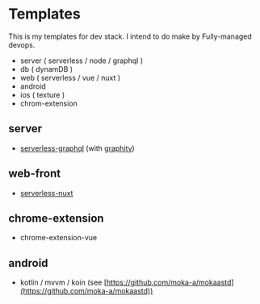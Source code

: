 # Templates

This is my templates for dev stack. I intend to do make by Fully-managed devops.

- server ( serverless / node / graphql )
- db ( dynamDB )
- web ( serverless / vue / nuxt )
- android
- ios ( texture )
- chrom-extension

## server

- [serverless-graphql](/serverless-graphql) (with [graphity](https://github.com/wan2land/graphity))

## web-front

- [serverless-nuxt](/serverless-nuxt)


## chrome-extension

- chrome-extension-vue

## android

- kotlin / mvvm / koin (see [https://github.com/moka-a/mokaastd](https://github.com/moka-a/mokaastd))
